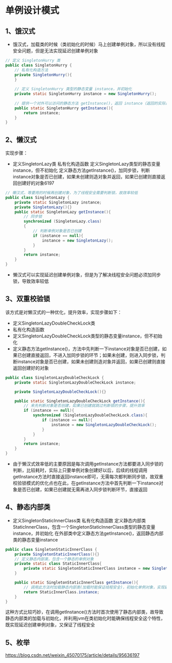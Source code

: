 # 单例设计模式

## 1、饿汉式

- 饿汉式，加载类的时候（类初始化的时候）马上创建单例对象，所以没有线程安全问题，但是无法实现延迟创建单例对象

```java
// 定义 SingletonHurry 类
public class SingletonHurry {
    // 私有化构造方法
    private SingletonHurry(){  
    }
    
    // 定义 SingletonHurry 类型的静态变量 instance，并初始化
    private static SingletonHurry instance = new SingletonHurry();
    
    // 提供一个对外可以访问的静态方法 getInstance()，返回 instance（返回的实际是被 static 修饰的内存中唯一存在的 instance 静态变量）
    public static SingletonHurry getInstance(){
        return instance;
    }
}
```



## 2、懒汉式

实现步骤：

- 定义SingletonLazy类
  私有化构造函数
  定义SingletonLazy类型的静态变量instance，但不初始化
  定义静态方法getInstance()，加同步锁，判断instance对象是否已创建，如果未创建则造对象并返回，如果已创建则直接返回创建好的对象6197



```java
// 懒汉式，等要用的时候再创建对象，为了线程安全需要判断锁，故效率较低
public class SingletonLazy {
    private static SingletonLazy instance;
    private SingletonLazy(){}
    public static SingletonLazy getInstance(){
        // 同步锁
        synchronized (SingletonLazy.class)
        {
            // 判断单例对象是否已创建
            if (instance == null){
                instance = new SingletonLazy();
            }
        }
        return instance;
    }
}
```

- 懒汉式可以实现延迟创建单例对象，但是为了解决线程安全问题必须加同步锁，导致效率较低

## 3、双重校验锁

该方式是对懒汉式的一种优化，提升效率，实现步骤如下：

- 定义SingletonLazyDoubleCheckLock类
- 私有化构造函数
- 定义SingletonLazyDoubleCheckLock类型的静态变量instance，但不初始化
- 定义静态方法getInstance()，方法中先判断一下instance对象是否已创建，如果已创建直接返回，不进入加同步锁的环节；如果未创建，则进入同步锁，判断instance对象是否已创建，如果未创建则造对象并返回，如果已创建则直接返回创建好的对象

```java
public class SingletonLazyDoubleCheckLock {
    private static SingletonLazyDoubleCheckLock instance;

    private SingletonLazyDoubleCheckLock(){}

    public static SingletonLazyDoubleCheckLock getInstance(){
        // 来先判断对象是否创建，如果已创建就跳过判断锁的步骤，提升效率
        if (instance == null){
            synchronized (SingletonLazyDoubleCheckLock.class){
                if (instance == null){
                    instance = new SingletonLazyDoubleCheckLock();
                }
            }
        }
        return instance;
    }
}
```

- 由于懒汉式效率低的主要原因是每次调用getInstance方法都要进入同步锁的判断，比较耗时，实际上只要单例对象创建好以后，后续的线程调用getInstance方法时直接返回instance即可，无需每次都判断同步锁，故双重校验锁模式的优化点也在此，在getInstance方法中首先判断一下instance对象是否已创建，如果已创建就无需再进入同步锁判断环节，直接返回



## 4、静态内部类

- 定义SingletonStaticInnerClass类
  私有化构造函数
  定义静态内部类StaticInnerClass，包含一个SingletonStaticInnerClass类型的静态变量instance，并初始化
  在外部类中定义静态方法getInstance()，返回静态内部类的静态变量instance

```java
public class SingletonStaticInnerClass {
    private SingletonStaticInnerClass(){}
    // 定义静态内部类，包含一个静态的单例对象
    private static class StaticInnerClass{
        private static SingletonStaticInnerClass instance = new SingletonStaticInnerClass();
    }

    public static SingletonStaticInnerClass getInstance(){
        // 调用此方法时加载静态内部类(加载时能保证线程安全)，初始化单例对象，实现延迟加载
        return StaticInnerClass.instance;
    }
}
```

这种方式比较巧妙，在调用getInstance()方法时首次使用了静态内部类，故导致静态内部类的加载与初始化，并利用jvm在类初始化时能确保线程安全这个特性，既实现延迟创建单例对象，又保证了线程安全





## 5、枚举

https://blog.csdn.net/weixin_45070175/article/details/95636197